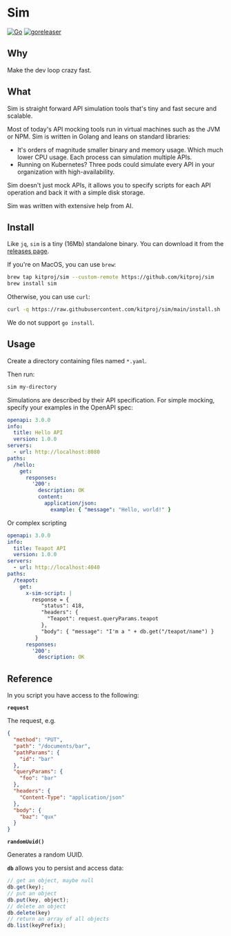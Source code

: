 # Sim

[![Go](https://github.com/kitproj/sim/actions/workflows/go.yml/badge.svg)](https://github.com/kitproj/sim/actions/workflows/go.yml)
[![goreleaser](https://github.com/kitproj/sim/actions/workflows/goreleaser.yml/badge.svg)](https://github.com/kitproj/sim/actions/workflows/goreleaser.yml)

## Why

Make the dev loop crazy fast.

## What

Sim is straight forward API simulation tools that's tiny and fast secure and scalable.

Most of today's API mocking tools run in virtual machines such as the JVM or NPM. Sim is written in Golang and leans on
standard libraries:

- It's orders of magnitude smaller binary and memory usage. Which much lower CPU usage. Each process can simulation multiple APIs. 
- Running on Kubernetes? Three pods could simulate every API in your organization with high-availability.

Sim doesn't just mock APIs, it allows you to specify scripts for each API operation and back it with a simple disk
storage.

Sim was written with extensive help from AI.

## Install

Like `jq`, `sim` is a tiny (16Mb) standalone binary. You can download it from
the [releases page](https://github.com/kitproj/sim/releases/latest).

If you're on MacOS, you can use `brew`:

```bash
brew tap kitproj/sim --custom-remote https://github.com/kitproj/sim
brew install sim
```

Otherwise, you can use `curl`:

```bash
curl -q https://raw.githubusercontent.com/kitproj/sim/main/install.sh | sh
```

We do not support `go install`.

<!--
You can run a Docker image:

```bash
docker run --rm -ti -v my-directory:/apis kitproj/sim /sim /apis
```
-->

## Usage

Create a directory containing files named `*.yaml`. 

Then run:

```bash
sim my-directory

```

Simulations are described by their API specification. For simple mocking, specify your examples in the OpenAPI spec:

```yaml
openapi: 3.0.0
info:
  title: Hello API
  version: 1.0.0
servers:
  - url: http://localhost:8080
paths:
  /hello:
    get:
      responses:
        '200':
          description: OK
          content:
            application/json:
              example: { "message": "Hello, world!" }
```

Or complex scripting

```yaml
openapi: 3.0.0
info:
  title: Teapot API
  version: 1.0.0
servers:
  - url: http://localhost:4040
paths:
  /teapot:
    get:
      x-sim-script: |
        response = {
           "status": 418,
           "headers": {
             "Teapot": request.queryParams.teapot
           },
           "body": { "message": "I'm a " + db.get("/teapot/name") }
         }
      responses:
        '200':
          description: OK
```

## Reference

In you script you have access to the following:

**`request`**

The request, e.g.

```json
{
  "method": "PUT",
  "path": "/documents/bar",
  "pathParams": {
    "id": "bar"
  },
  "queryParams": {
    "foo": "bar"
  },
  "headers": {
    "Content-Type": "application/json"
  },
  "body": {
    "baz": "qux"
  }
}
```

**`randomUuid()`**

Generates a random UUID.

**`db`** allows you to persist and access data:

```javascript
// get an object, maybe null
db.get(key);
// put an object
db.put(key, object);
// delete an object
db.delete(key)
// return an array of all objects
db.list(keyPrefix);
```
